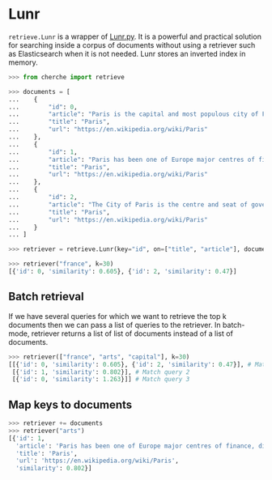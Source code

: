 # Lunr

`retrieve.Lunr` is a wrapper of [Lunr.py](https://github.com/yeraydiazdiaz/lunr.py). It is a powerful and practical solution for searching inside a corpus of documents without using a retriever such as Elasticsearch when it is not needed. Lunr stores an inverted index in memory.

```python
>>> from cherche import retrieve

>>> documents = [
...    {
...        "id": 0,
...        "article": "Paris is the capital and most populous city of France",
...        "title": "Paris",
...        "url": "https://en.wikipedia.org/wiki/Paris"
...    },
...    {
...        "id": 1,
...        "article": "Paris has been one of Europe major centres of finance, diplomacy , commerce , fashion , gastronomy , science , and arts.",
...        "title": "Paris",
...        "url": "https://en.wikipedia.org/wiki/Paris"
...    },
...    {
...        "id": 2,
...        "article": "The City of Paris is the centre and seat of government of the region and province of Île-de-France .",
...        "title": "Paris",
...        "url": "https://en.wikipedia.org/wiki/Paris"
...    }
... ]

>>> retriever = retrieve.Lunr(key="id", on=["title", "article"], documents=documents)

>>> retriever("france", k=30)
[{'id': 0, 'similarity': 0.605}, {'id': 2, 'similarity': 0.47}]
```

## Batch retrieval

If we have several queries for which we want to retrieve the top k documents then we can
pass a list of queries to the retriever. In batch-mode, retriever returns a list of list of
documents instead of a list of documents.

```python
>>> retriever(["france", "arts", "capital"], k=30)
[[{'id': 0, 'similarity': 0.605}, {'id': 2, 'similarity': 0.47}], # Match query 1
 [{'id': 1, 'similarity': 0.802}], # Match query 2
 [{'id': 0, 'similarity': 1.263}]] # Match query 3
```

## Map keys to documents

```python
>>> retriever += documents
>>> retriever("arts")
[{'id': 1,
  'article': 'Paris has been one of Europe major centres of finance, diplomacy , commerce , fashion , gastronomy , science , and arts.',
  'title': 'Paris',
  'url': 'https://en.wikipedia.org/wiki/Paris',
  'similarity': 0.802}]
```
